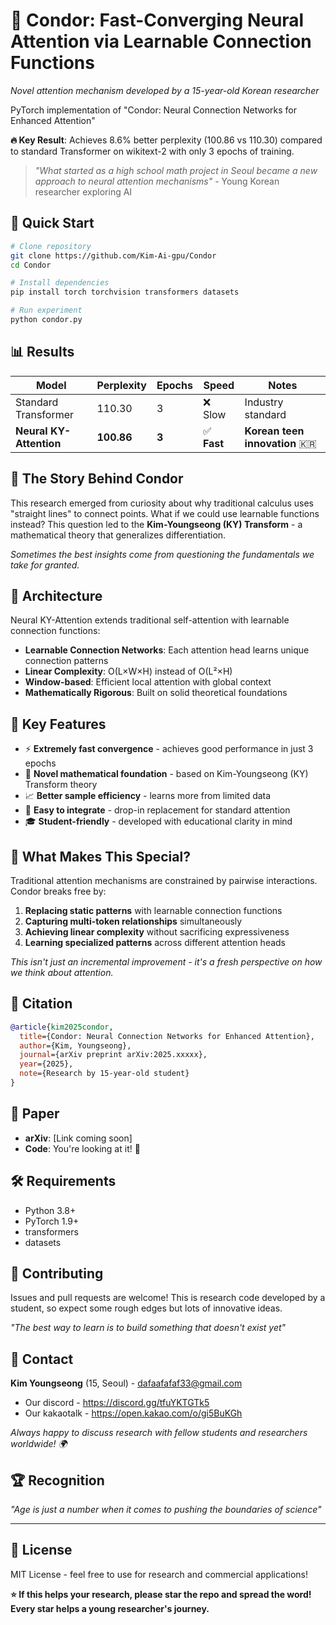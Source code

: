# 🦅 Condor: Fast-Converging Neural Attention via Learnable Connection Functions

*Novel attention mechanism developed by a 15-year-old Korean researcher*

PyTorch implementation of "Condor: Neural Connection Networks for Enhanced Attention" 

**🔥 Key Result**: Achieves 8.6% better perplexity (100.86 vs 110.30) compared to standard Transformer on wikitext-2 with only 3 epochs of training.

> *"What started as a high school math project in Seoul became a new approach to neural attention mechanisms"* - Young Korean researcher exploring AI

## 🚀 Quick Start
```bash
# Clone repository
git clone https://github.com/Kim-Ai-gpu/Condor
cd Condor

# Install dependencies
pip install torch torchvision transformers datasets

# Run experiment
python condor.py
```

## 📊 Results
| Model | Perplexity | Epochs | Speed | Notes |
|-------|------------|--------|-------------|-------|
| Standard Transformer | 110.30 | 3 | ❌ Slow | Industry standard |
| **Neural KY-Attention** | **100.86** | **3** | ✅ **Fast** | **Korean teen innovation** 🇰🇷 |

## 🧠 The Story Behind Condor

This research emerged from curiosity about why traditional calculus uses "straight lines" to connect points. What if we could use learnable functions instead? This question led to the **Kim-Youngseong (KY) Transform** - a mathematical theory that generalizes differentiation.

*Sometimes the best insights come from questioning the fundamentals we take for granted.*

## 🔧 Architecture

Neural KY-Attention extends traditional self-attention with learnable connection functions:
- **Learnable Connection Networks**: Each attention head learns unique connection patterns
- **Linear Complexity**: O(L×W×H) instead of O(L²×H) 
- **Window-based**: Efficient local attention with global context
- **Mathematically Rigorous**: Built on solid theoretical foundations

## 🎯 Key Features

- ⚡ **Extremely fast convergence** - achieves good performance in just 3 epochs
- 🧠 **Novel mathematical foundation** - based on Kim-Youngseong (KY) Transform theory  
- 📈 **Better sample efficiency** - learns more from limited data
- 🔧 **Easy to integrate** - drop-in replacement for standard attention
- 🎓 **Student-friendly** - developed with educational clarity in mind

## 🌟 What Makes This Special?

Traditional attention mechanisms are constrained by pairwise interactions. Condor breaks free by:

1. **Replacing static patterns** with learnable connection functions
2. **Capturing multi-token relationships** simultaneously  
3. **Achieving linear complexity** without sacrificing expressiveness
4. **Learning specialized patterns** across different attention heads

*This isn't just an incremental improvement - it's a fresh perspective on how we think about attention.*

## 📝 Citation
```bibtex
@article{kim2025condor,
  title={Condor: Neural Connection Networks for Enhanced Attention},
  author={Kim, Youngseong},
  journal={arXiv preprint arXiv:2025.xxxxx},
  year={2025},
  note={Research by 15-year-old student}
}
```

## 📄 Paper
- **arXiv**: [Link coming soon]
- **Code**: You're looking at it! 🎉

## 🛠 Requirements
- Python 3.8+
- PyTorch 1.9+
- transformers
- datasets

## 🤝 Contributing

Issues and pull requests are welcome! This is research code developed by a student, so expect some rough edges but lots of innovative ideas.

*"The best way to learn is to build something that doesn't exist yet"*

## 📧 Contact

**Kim Youngseong** (15, Seoul) - dafaafafaf33@gmail.com
- Our discord - https://discord.gg/tfuYKTGTk5  
- Our kakaotalk - https://open.kakao.com/o/gi5BuKGh

*Always happy to discuss research with fellow students and researchers worldwide! 🌍*

## 🏆 Recognition

*"Age is just a number when it comes to pushing the boundaries of science"*

---

## 📜 License
MIT License - feel free to use for research and commercial applications!

**⭐ If this helps your research, please star the repo and spread the word! Every star helps a young researcher's journey.**
